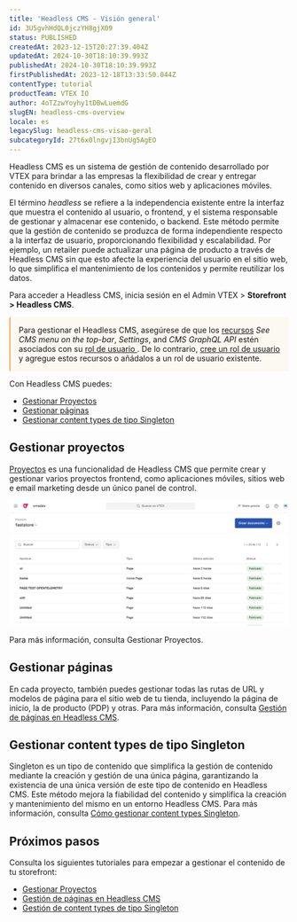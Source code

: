 ```yaml
---
title: 'Headless CMS - Visión general'
id: 3U5gvhHdQL0jczYH8gjX09
status: PUBLISHED
createdAt: 2023-12-15T20:27:39.404Z
updatedAt: 2024-10-30T18:10:39.993Z
publishedAt: 2024-10-30T18:10:39.993Z
firstPublishedAt: 2023-12-18T13:33:50.044Z
contentType: tutorial
productTeam: VTEX IO
author: 4oTZzwYoyhy1tDBwLuemdG
slugEN: headless-cms-overview
locale: es
legacySlug: headless-cms-visao-geral
subcategoryId: 27t6x0lngvjI3bnUg5AgEO
---
```


Headless CMS es un sistema de gestión de contenido desarrollado por VTEX para brindar a las empresas la flexibilidad de crear y entregar contenido en diversos canales, como sitios web y aplicaciones móviles.

El término *headless* se refiere a la independencia existente entre la interfaz que muestra el contenido al usuario, o frontend, y el sistema responsable de gestionar y almacenar ese contenido, o backend. Este método permite que la gestión de contenido se produzca de forma independiente respecto a la interfaz de usuario, proporcionando flexibilidad y escalabilidad. Por ejemplo, un retailer puede actualizar una página de producto a través de Headless CMS sin que esto afecte la experiencia del usuario en el sitio web, lo que simplifica el mantenimiento de los contenidos y permite reutilizar los datos.

Para acceder a Headless CMS, inicia sesión en el Admin VTEX > **Storefront > Headless CMS**. 

<div style="background-color:#FCF8F2; border-left: 2px solid #F0AD4E; border-top-left-radius: 2px; border-bottom-left-radius: 2px; padding: 15px; margin-bottom: 10px">
  Para gestionar el Headless CMS, asegúrese de que los <a href="https://help.vtex.com/es/tutorial/license-manager-resources--3q6ztrC8YynQf6rdc6euk3">recursos</a> <i>See CMS menu on the top-bar</i>, <i>Settings</i>, and <i>CMS GraphQL API</i> estén asociados con su <a href="https://help.vtex.com/es/tutorial/roles--7HKK5Uau2H6wxE1rH5oRbc">rol de usuario </a>. De lo contrario, <a href="https://help.vtex.com/es/tutorial/roles--7HKK5Uau2H6wxE1rH5oRbc#creando-un-rol">cree un rol de usuario</a> y agregue estos recursos o añádalos a un rol de usuario existente.
</div>

Con Headless CMS puedes:

- [Gestionar Proyectos](#gestionar-proyectos)
- [Gestionar páginas](#gestionar-páginas)
- [Gestionar content types de tipo Singleton](#gestionar-content-types-de-tipo-singleton)

## Gestionar proyectos

[Proyectos](https://help.vtex.com/es/tutorial/managing-projects--42IpDFqTVTESH8DCypJMPM) es una funcionalidad de Headless CMS que permite crear y gestionar varios proyectos frontend, como aplicaciones móviles, sitios web e email marketing desde un único panel de control. 

![Projects pages](https://raw.githubusercontent.com/vtexdocs/help-center-content/refs/heads/main/docs/es/tutorials/Storefront/Headless%20CMS/headless-cms-vision-general_1.gif)

Para más información, consulta Gestionar Proyectos. 

## Gestionar páginas
En cada proyecto, también puedes gestionar todas las rutas de URL y modelos de página para el sitio web de tu tienda, incluyendo la página de inicio, la de producto (PDP) y otras. Para más información, consulta [Gestión de páginas en Headless CMS](https://help.vtex.com/es/tutorial/managing-pages--3DO6rBhZ1p3zndnFu5BgRt).

## Gestionar content types de tipo Singleton
Singleton es un tipo de contenido que simplifica la gestión de contenido mediante la creación y gestión de una única página, garantizando la existencia de una única versión de este tipo de contenido en Headless CMS. Este método mejora la fiabilidad del contenido y simplifica la creación y mantenimiento del mismo en un entorno Headless CMS.  Para más información, consulta [Cómo gestionar content types Singleton](https://help.vtex.com/es/tutorial/managing-singleton-content-types--VBibMN1BqV2OFmavUFCdo).

## Próximos pasos
Consulta los siguientes tutoriales para empezar a gestionar el contenido de tu storefront:

- [Gestionar Proyectos](https://help.vtex.com/es/tutorial/managing-projects--42IpDFqTVTESH8DCypJMPM) 
- [Gestión de páginas en Headless CMS](https://help.vtex.com/es/tutorial/managing-pages--3DO6rBhZ1p3zndnFu5BgRt)
- [Gestión de content types de tipo Singleton](https://help.vtex.com/en/tutorial/managing-singleton-content-types--VBibMN1BqV2OFmavUFCdo)
